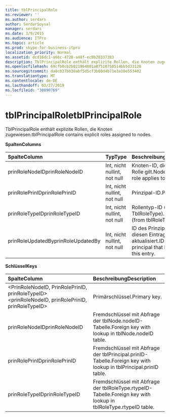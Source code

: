 ```yaml
---
title: tblPrincipalRole
ms.reviewer: ''
ms.author: serdars
author: SerdarSoysal
manager: serdars
ms.date: 3/9/2015
ms.audience: ITPro
ms.topic: article
ms.prod: skype-for-business-itpro
localization_priority: Normal
ms.assetid: dcd16dc1-a66c-4720-a48f-ec8b28337383
description: TblPrincipalRole enthält explizite Rollen, die Knoten zugewiesen.
ms.openlocfilehash: 69cfb0cb2b821064801a07510758514bb5d33128
ms.sourcegitcommit: da8c037bb30abf5d5cf3b60d4b71e3a10e553402
ms.translationtype: MT
ms.contentlocale: de-DE
ms.lasthandoff: 03/27/2019
ms.locfileid: "30890769"
---
```

# <a name="tblprincipalrole"></a><span data-ttu-id="04529-103">tblPrincipalRole</span><span class="sxs-lookup"><span data-stu-id="04529-103">tblPrincipalRole</span></span>
 
<span data-ttu-id="04529-104">TblPrincipalRole enthält explizite Rollen, die Knoten zugewiesen.</span><span class="sxs-lookup"><span data-stu-id="04529-104">tblPrincipalRole contains explicit roles assigned to nodes.</span></span>
  
<span data-ttu-id="04529-105">**Spalten**</span><span class="sxs-lookup"><span data-stu-id="04529-105">**Columns**</span></span>

|<span data-ttu-id="04529-106">**Spalte**</span><span class="sxs-lookup"><span data-stu-id="04529-106">**Column**</span></span>|<span data-ttu-id="04529-107">**Typ**</span><span class="sxs-lookup"><span data-stu-id="04529-107">**Type**</span></span>|<span data-ttu-id="04529-108">**Beschreibung**</span><span class="sxs-lookup"><span data-stu-id="04529-108">**Description**</span></span>|
|:-----|:-----|:-----|
|<span data-ttu-id="04529-109">prinRoleNodeID</span><span class="sxs-lookup"><span data-stu-id="04529-109">prinRoleNodeID</span></span>  <br/> |<span data-ttu-id="04529-110">Int, nicht null</span><span class="sxs-lookup"><span data-stu-id="04529-110">int, not null</span></span>  <br/> |<span data-ttu-id="04529-111">Knoten-ID, die für die Rolle gilt.</span><span class="sxs-lookup"><span data-stu-id="04529-111">Node ID that the role applies to.</span></span>  <br/> |
|<span data-ttu-id="04529-112">prinRolePrinID</span><span class="sxs-lookup"><span data-stu-id="04529-112">prinRolePrinID</span></span>  <br/> |<span data-ttu-id="04529-113">Int, nicht null</span><span class="sxs-lookup"><span data-stu-id="04529-113">int, not null</span></span>  <br/> |<span data-ttu-id="04529-114">Prinzipal-ID.</span><span class="sxs-lookup"><span data-stu-id="04529-114">Principal ID.</span></span>  <br/> |
|<span data-ttu-id="04529-115">prinRoleTypeID</span><span class="sxs-lookup"><span data-stu-id="04529-115">prinRoleTypeID</span></span>  <br/> |<span data-ttu-id="04529-116">Int, nicht null</span><span class="sxs-lookup"><span data-stu-id="04529-116">int, not null</span></span>  <br/> |<span data-ttu-id="04529-117">Rollentyp-ID (von TblRoleType).</span><span class="sxs-lookup"><span data-stu-id="04529-117">Role type ID (from tblRoleType).</span></span>  <br/> |
|<span data-ttu-id="04529-118">prinRoleUpdatedBy</span><span class="sxs-lookup"><span data-stu-id="04529-118">prinRoleUpdatedBy</span></span>  <br/> |<span data-ttu-id="04529-119">Int, nicht null</span><span class="sxs-lookup"><span data-stu-id="04529-119">int, not null</span></span>  <br/> |<span data-ttu-id="04529-120">ID des Prinzipals, der diesen Eintrag zuletzt aktualisiert.</span><span class="sxs-lookup"><span data-stu-id="04529-120">ID of the principal that last updated this entry.</span></span>  <br/> |
   
<span data-ttu-id="04529-121">**Schlüssel**</span><span class="sxs-lookup"><span data-stu-id="04529-121">**Keys**</span></span>

|<span data-ttu-id="04529-122">**Spalte**</span><span class="sxs-lookup"><span data-stu-id="04529-122">**Column**</span></span>|<span data-ttu-id="04529-123">**Beschreibung**</span><span class="sxs-lookup"><span data-stu-id="04529-123">**Description**</span></span>|
|:-----|:-----|
|<span data-ttu-id="04529-124">\<PrinRoleNodeID, PrinRolePrinID, prinRoleTypeID\></span><span class="sxs-lookup"><span data-stu-id="04529-124">\<prinRoleNodeID, prinRolePrinID, prinRoleTypeID\></span></span>  <br/> |<span data-ttu-id="04529-125">Primärschlüssel.</span><span class="sxs-lookup"><span data-stu-id="04529-125">Primary key.</span></span>  <br/> |
|<span data-ttu-id="04529-126">prinRoleNodeID</span><span class="sxs-lookup"><span data-stu-id="04529-126">prinRoleNodeID</span></span>  <br/> |<span data-ttu-id="04529-127">Fremdschlüssel mit Abfrage der tblNode.nodeID-Tabelle.</span><span class="sxs-lookup"><span data-stu-id="04529-127">Foreign key with lookup in tblNode.nodeID table.</span></span>  <br/> |
|<span data-ttu-id="04529-128">prinRolePrinID</span><span class="sxs-lookup"><span data-stu-id="04529-128">prinRolePrinID</span></span>  <br/> |<span data-ttu-id="04529-129">Fremdschlüssel mit Abfrage der tblPrincipal.prinID-Tabelle.</span><span class="sxs-lookup"><span data-stu-id="04529-129">Foreign key with lookup in tblPrincipal.prinID table.</span></span>  <br/> |
|<span data-ttu-id="04529-130">prinRoleTypeID</span><span class="sxs-lookup"><span data-stu-id="04529-130">prinRoleTypeID</span></span>  <br/> |<span data-ttu-id="04529-131">Fremdschlüssel mit Abfrage der tblRoleType.rtypeID-Tabelle.</span><span class="sxs-lookup"><span data-stu-id="04529-131">Foreign key with lookup in tblRoleType.rtypeID table.</span></span>  <br/> |
   

